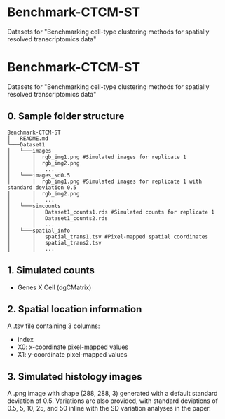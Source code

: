 # Benchmark-CTCM-ST
Datasets for "Benchmarking cell-type clustering methods for spatially resolved transcriptomics data"


# Benchmark-CTCM-ST
Datasets for "Benchmarking cell-type clustering methods for spatially resolved transcriptomics data"

## 0. Sample folder structure
```
Benchmark-CTCM-ST
│   README.md
└───Dataset1
│   └───images
│       │  rgb_img1.png #Simulated images for replicate 1
│       │  rgb_img2.png
│       │   ...
│   └───images_sd0.5
│       │  rgb_img1.png #Simulated images for replicate 1 with standard deviation 0.5
│       │  rgb_img2.png
│       │   ...
│   └───simcounts
│       │   Dataset1_counts1.rds #Simulated counts for replicate 1
│       │   Dataset1_counts2.rds
│       │   ...
│   └───spatial_info
│       │   spatial_trans1.tsv #Pixel-mapped spatial coordinates
│       │   spatial_trans2.tsv
│       │   ...
```

## 1.  Simulated counts
* Genes X Cell (dgCMatrix)
## 2. Spatial location information
A .tsv file containing 3 columns:
* index
* X0: x-coordinate pixel-mapped values
* X1: y-coordinate pixel-mapped values


## 3. Simulated histology images
A .png image with shape (288, 288, 3) generated with a default standard deviation of 0.5. Variations are also provided, with standard deviations of 0.5, 5, 10, 25, and 50 inline with the SD variation analyses in the paper.
